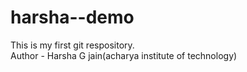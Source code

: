 # harsha--demo
This is my first git respository.
<br>
Author - Harsha G jain(acharya institute of technology)
